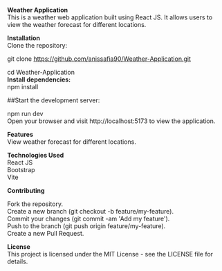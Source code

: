 <b>Weather Application</b>  <br>
This is a weather web application built using React JS. It allows users to view the weather forecast for different locations.  <br>

<b>Installation</b>  <br>
Clone the repository:  <br>

git clone https://github.com/anissafia90/Weather-Application.git  <br>

cd Weather-Application  <br>
<b>Install dependencies:</b>  <br>
npm install  <br>

##Start the development server:  <br>

npm run dev  <br>
Open your browser and visit http://localhost:5173 to view the application.  <br>

<b>Features</b>  <br>
View weather forecast for different locations.  <br>

<b>Technologies Used</b>  <br>
React JS  <br>
Bootstrap  <br>
Vite  <br>

<b>Contributing</b>  <br>

Fork the repository. <br>
Create a new branch (git checkout -b feature/my-feature). <br>
Commit your changes (git commit -am 'Add my feature'). <br>
Push to the branch (git push origin feature/my-feature). <br>
Create a new Pull Request. <br>

<b>License</b> <br>
This project is licensed under the MIT License - see the LICENSE file for details.
